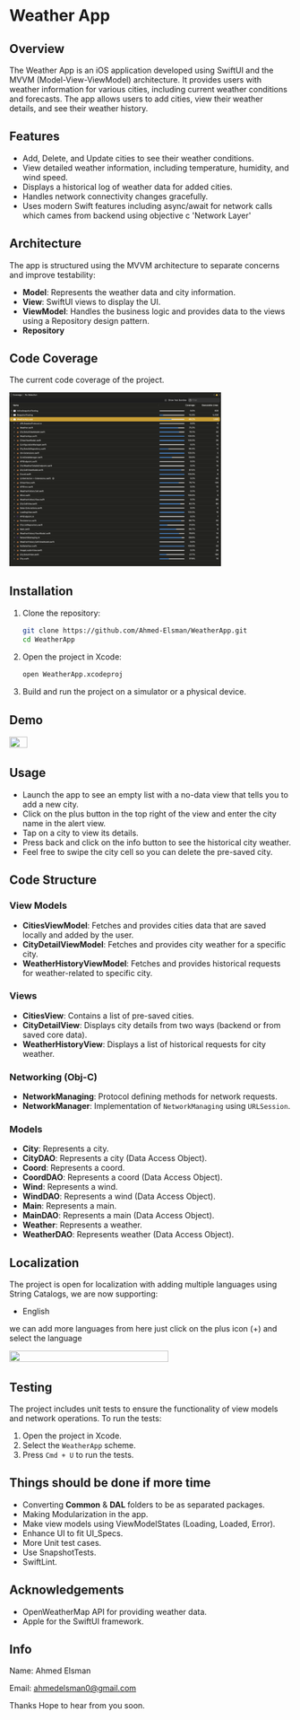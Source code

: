 # Weather App

## Overview

The Weather App is an iOS application developed using SwiftUI and the MVVM (Model-View-ViewModel) architecture. It provides users with weather information for various cities, including current weather conditions and forecasts. The app allows users to add cities, view their weather details, and see their weather history.

## Features

- Add, Delete, and Update cities to see their weather conditions.
- View detailed weather information, including temperature, humidity, and wind speed.
- Displays a historical log of weather data for added cities.
- Handles network connectivity changes gracefully.
- Uses modern Swift features including async/await for network calls which cames from backend using objective c 'Network Layer'

## Architecture

The app is structured using the MVVM architecture to separate concerns and improve testability:

- **Model**: Represents the weather data and city information.
- **View**: SwiftUI views to display the UI.
- **ViewModel**: Handles the business logic and provides data to the views using a Repository design pattern.
- **Repository**

## Code Coverage

The current code coverage of the project.

<img src="./images/codeCoverage.jpg"  width="75%" height="50%">


## Installation

1. Clone the repository:
   ```bash
   git clone https://github.com/Ahmed-Elsman/WeatherApp.git
   cd WeatherApp

2. Open the project in Xcode:
   ```bash
   open WeatherApp.xcodeproj

3. Build and run the project on a simulator or a physical device.

## Demo
<img src="./demo/demo.gif"  width="25%" height="25%">

## Usage

- Launch the app to see an empty list with a no-data view that tells you to add a new city.
- Click on the plus button in the top right of the view and enter the city name in the alert view.
- Tap on a city to view its details.
- Press back and click on the info button to see the historical city weather.
- Feel free to swipe the city cell so you can delete the pre-saved city.

## Code Structure

### View Models
- **CitiesViewModel**: Fetches and provides cities data that are saved locally and added by the user.
- **CityDetailViewModel**: Fetches and provides city weather for a specific city.
- **WeatherHistoryViewModel**: Fetches and provides historical requests for weather-related to specific city.

### Views
- **CitiesView**: Contains a list of pre-saved cities.
- **CityDetailView**: Displays city details from two ways (backend or from saved core data).
- **WeatherHistoryView**: Displays a list of historical requests for city weather.

### Networking (Obj-C)
- **NetworkManaging**: Protocol defining methods for network requests.
- **NetworkManager**: Implementation of `NetworkManaging` using `URLSession`.

### Models
- **City**: Represents a city.
- **CityDAO**: Represents a city (Data Access Object).
- **Coord**: Represents a coord.
- **CoordDAO**: Represents a coord (Data Access Object).
- **Wind**: Represents a wind.
- **WindDAO**: Represents a wind (Data Access Object).
- **Main**: Represents a main.
- **MainDAO**: Represents a main (Data Access Object).
- **Weather**: Represents a weather.
- **WeatherDAO**: Represents weather (Data Access Object).

## Localization

The project is open for localization with adding multiple languages using String Catalogs, we are now supporting:

- English

we can add more languages from here just click on the plus icon (+) and select the language

<img src="./images/localization.jpg"  width="75%" height="50%">


## Testing

The project includes unit tests to ensure the functionality of view models and network operations. To run the tests:

1. Open the project in Xcode.
2. Select the `WeatherApp` scheme.
3. Press `Cmd + U` to run the tests.

## Things should be done if more time

- Converting **Common** & **DAL** folders to be as separated packages.
- Making Modularization in the app.
- Make view models using ViewModelStates (Loading, Loaded, Error).
- Enhance UI to fit UI_Specs.
- More Unit test cases.
- Use SnapshotTests.
- SwiftLint.
  
## Acknowledgements

- OpenWeatherMap API for providing weather data.
- Apple for the SwiftUI framework.

## Info

Name: Ahmed Elsman

Email: ahmedelsman0@gmail.com

Thanks Hope to hear from you soon.

